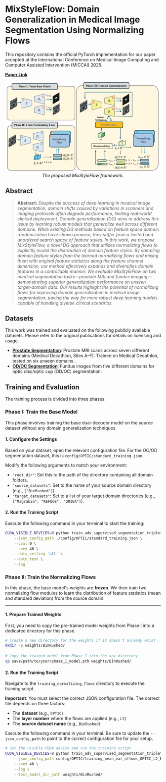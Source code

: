 # MixStyleFlow: Domain Generalization in Medical Image Segmentation Using Normalizing Flows

This repository contains the official PyTorch implementation for our paper accepted at the International Conference on Medical Image Computing and Computer Assisted Intervention (MICCAI) 2025.

**[Paper Link](https://link.springer.com/chapter/10.1007/978-3-032-04947-6_36)**

<p align="center">
  <img src="./assets/framework.png" alt="A centered and resized diagram">
  <br>
  <em>The proposed MixStyleFlow framework.</em>
</p>

## Abstract
> **Abstract:** *Despite the success of deep learning in medical image segmentation, domain shifts caused by variations in scanners and imaging protocols often degrade performance, limiting real-world clinical deployment. Domain generalization (DG) aims to address this issue by learning robust models that generalize well across different domains. While existing DG methods based on feature space domain randomization have shown promise, they suffer from a limited and unordered search space of feature styles. In this work, we propose MixStyleFlow, a novel DG approach that utilizes normalizing flows to explicitly model the distribution of domain feature styles. By sampling domain feature styles from the learned normalizing flows and mixing them with original feature statistics along the feature channel dimension, our method effectively expands and diversifies domain
features in a controllable manner. We evaluate MixStyleFlow on two medical segmentation tasks—prostate MRI and fundus imaging—demonstrating superior generalization performance on unseen target-domain data. Our results highlight the potential of normalizing flows for improving domain generalization in medical image segmentation, paving the way for more robust deep learning models capable of handling diverse clinical scenarios.*
>
## Datasets

This work was trained and evaluated on the following publicly available datasets. Please refer to the original publications for details on licensing and usage.

* **[Prostate Segmentation](https://drive.google.com/file/d/1fMPqHETCvohh1e6D2rIlddWPLfHuyI8j/view?usp=sharing)**: Prostate MRI scans across seven different domains (Medical Decathlon, Sites A–F). Trained on Medical Decathlon, tested on six unseen domains..
* **[OD/OC Segmentation](https://zenodo.org/record/8009107)**: Fundus images from five different domains for optic disc/optic cup (OD/OC) segmentation.

## Training and Evaluation

The training process is divided into three phases.

### Phase I: Train the Base Model

This phase involves training the base dual-decoder model on the source dataset without any domain generalization techniques.

#### 1. Configure the Settings

Based on your dataset, open the relevant configuration file. For the OC/OD segmentation dataset, this is `config/OPTIC/standard_training.json`.

Modify the following arguments to match your environment:
* `"root_dir"`: Set this to the path of the directory containing all domain folders.
* `"source_datasets"`: Set to the name of your source domain directory (e.g., `["BinRushed"]`).
* `"target_datasets"`: Set to a list of your target domain directories (e.g., `["Magrabia", "REFUGE", "ORIGA"]`).
  
#### 2. Run the Training Script

Execute the following command in your terminal to start the training:

```bash
CUDA_VISIBLE_DEVICES=0 python train_adv_supervised_segmentation_triplet.py \
    --json_config_path ./config/OPTIC/standard_training.json \
    --cval 0 \
    --seed 40 \
    --data_setting 'all' \
    --auto_test \
    --log
```

### Phase II: Train the Normalizing Flows  

In this phase, the base model's weights are **frozen**. We then train two normalizing flow modules to learn the distribution of feature statistics (mean and standard deviation) from the source domain.

---

#### 1. Prepare Trained Weights

First, you need to copy the pre-trained model weights from Phase I into a dedicated directory for this phase.

```bash
# Create a new directory for the weights if it doesn't already exist
mkdir -p weights/BinRushed/

# Copy the trained model from Phase I into the new directory
cp save/path/to/your/phase_I_model.pth weights/BinRushed/
```


#### 2. Run the Training Script

Navigate to the `training_normalizing_flows` directory to execute the training script.

**Important**: You must select the correct JSON configuration file. The correct file depends on three factors:
* The **dataset** (e.g., `OPTIC`)
* The **layer number** where the flows are applied (e.g., `L2`)
* The **source dataset name** (e.g., `BinRushed`)

Execute the following command in your terminal. Be sure to update the `--json_config_path` to point to the correct configuration file for your setup.

```bash
# Set the visible CUDA device and run the training script
CUDA_VISIBLE_DEVICES=0 python train_adv_supervised_segmentation_triplet.py \
    --json_config_path config/OPTIC/training_mean_var_nflows_OPTIC_L2_BinRushed1.json \
    --seed 40 \
    --log \
    --test_model_dir_path weights/BinRushed/
```
